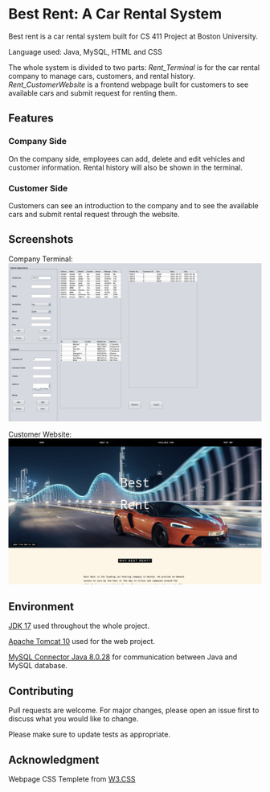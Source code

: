 # Best Rent: A Car Rental System

Best rent is a car rental system built for CS 411 Project at Boston University. 

Language used: Java, MySQL, HTML and CSS

The whole system is divided to two parts: *Rent_Terminal* is for the car rental company to manage cars, customers, and rental history. *Rent_CustomerWebsite* is a frontend webpage built for customers to see available cars and submit request for renting them. 

## Features

### Company Side

On the company side, employees can add, delete and edit vehicles and customer information. Rental history will also be shown in the terminal.

### Customer Side

Customers can see an introduction to the company and to see the available cars and submit rental request through the website. 

## Screenshots

Company Terminal:
![Company Terminal](/Screenshots/terminal.png)

Customer Website:
![Customer Website](/Screenshots/webpage.png)

## Environment

[JDK 17](https://www.oracle.com/java/technologies/downloads/#java17) used throughout the whole project.

[Apache Tomcat 10](https://tomcat.apache.org/download-10.cgi) used for the web project. 

[MySQL Connector Java 8.0.28](https://dev.mysql.com/downloads/connector/j/) for communication between Java and MySQL database.

## Contributing
Pull requests are welcome. For major changes, please open an issue first to discuss what you would like to change.

Please make sure to update tests as appropriate.

## Acknowledgment

Webpage CSS Templete from [W3.CSS](https://www.w3schools.com/w3css/default.asp)
